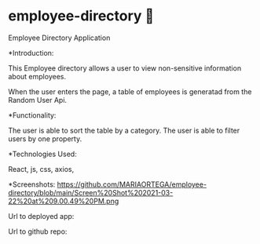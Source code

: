 # employee-directory 👤

Employee Directory Application

\*Introduction:

This Employee directory allows a user to view non-sensitive information about employees.

When the user enters the page, a table of employees is generatad from the Random User Api.

\*Functionality:

The user is able to sort the table by a category.
The user is able to filter users by one property.

\*Technologies Used:

React, js, css, axios,

\*Screenshots:
https://github.com/MARIAORTEGA/employee-directory/blob/main/Screen%20Shot%202021-03-22%20at%209.00.49%20PM.png

Url to deployed app:

Url to github repo:
